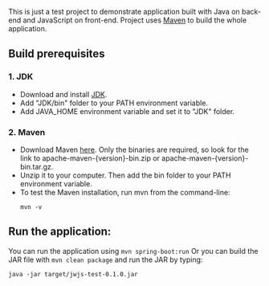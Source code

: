 This is just a test project to demonstrate application built with Java on back-end and JavaScript on front-end.
Project uses [Maven](https://maven.apache.org/) to build the whole application. 


## Build prerequisites
### 1. JDK
- Download and install [JDK](http://www.oracle.com/technetwork/java/javase/downloads/index.html). 
- Add "JDK/bin" folder to your PATH environment variable.
- Add JAVA_HOME environment variable and set it to "JDK" folder.
### 2. Maven
- Download Maven [here](http://maven.apache.org/download.cgi). Only the binaries are required, so look for the link to apache-maven-{version}-bin.zip or apache-maven-{version}-bin.tar.gz.
- Unzip it to your computer. Then add the bin folder to your PATH environment variable.
- To test the Maven installation, run mvn from the command-line:
    ```
    mvn -v
    ```

## Run the application:
You can run the application using ```mvn spring-boot:run```
Or you can build the JAR file with ```mvn clean package``` and run the JAR by typing:
```
java -jar target/jwjs-test-0.1.0.jar
```
